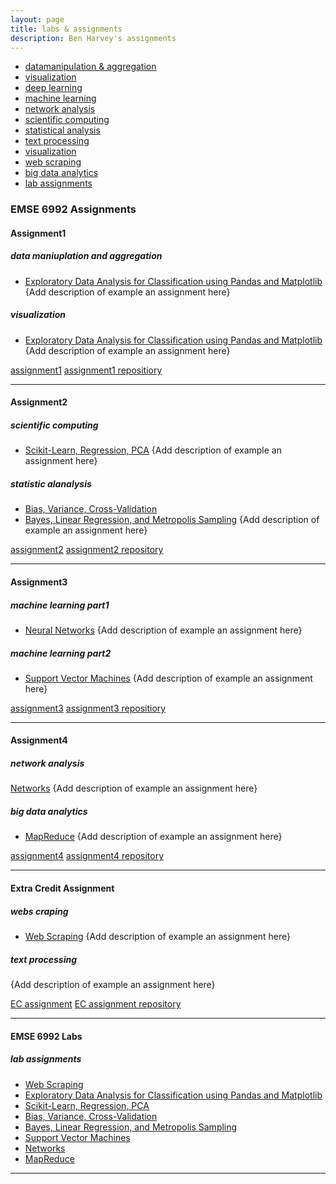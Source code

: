 ```yaml
---
layout: page
title: labs & assignments
description: Ben Harvey's assignments
---
```



<div class="navbar">
    <div class="navbar-inner">
        <ul class="nav">
            <li><a href="#datamanipulationandaggregation">datamanipulation & aggregation</a></li>
            <li><a href="#visualization">visualization</a></li>
            <li><a href="#deeplearning">deep learning</a></li>
            <li><a href="#machinelearning">machine learning</a></li>
            <li><a href="#networkanalysis">network analysis</a></li>
            <li><a href="#scientificcomputing">scientific computing</a></li>
            <li><a href="#statisticalanalysis">statistical analysis</a></li>
            <li><a href="#textprocessing">text processing</a></li>
            <li><a href="#visualization">visualization</a></li>
            <li><a href="#webscraping">web scraping</a></li>
            <li><a href="#bigdataanalytics">big data analytics</a></li>
            <li><a href="#labassignments">lab assignments</a></li>
        </ul>
    </div>
</div>


### EMSE 6992 Assignments
#### Assignment1
##### <a name="datamanipulationandaggregation"></a>data maniuplation and aggregation
* [Exploratory Data Analysis for Classification using Pandas and Matplotlib](https://github.com/bsharvey/EMSEDataAnalytics/blob/master/EMSE6992_Labs/lab3/lab3full.ipynb)
{Add description of example an assignment here}


##### <a name="visualization"></a>visualization
* [Exploratory Data Analysis for Classification using Pandas and Matplotlib](https://github.com/bsharvey/EMSEDataAnalytics/blob/master/EMSE6992_Labs/lab3/lab3full.ipynb)
{Add description of example an assignment here}

[assignment1](http://groups.google.com/group/Rqtl-disc)
[assignment1 repositiory](http://groups.google.com/group/Rqtl-disc)

---


#### Assignment2
##### <a name="scientificcomputing"></a>scientific computing
* [Scikit-Learn, Regression, PCA](https://github.com/bsharvey/EMSEDataAnalytics/blob/master/EMSE6992_Labs/lab4/Lab4full.ipynb)
{Add description of example an assignment here}


##### <a name="statisticalanalysis"></a>statistic alanalysis
* [Bias, Variance, Cross-Validation](https://github.com/bsharvey/EMSEDataAnalytics/blob/master/EMSE6992_Labs/lab5/Lab5.ipynb)
* [Bayes, Linear Regression, and Metropolis Sampling](https://github.com/bsharvey/EMSEDataAnalytics/tree/master/EMSE6992_Labs/lab6)
{Add description of example an assignment here}

[assignment2](http://groups.google.com/group/Rqtl-disc)
[assignment2 repository](http://groups.google.com/group/Rqtl-disc)

---


#### Assignment3
##### <a name="deeplearning"></a>machine learning part1
* [Neural Networks](https://github.com/bsharvey/EMSEDataAnalytics/blob/master/EMSE6992_Labs/lab10/Lab_10.ipynb)
{Add description of example an assignment here}


##### <a name="machinelearning"></a>machine learning part2
* [Support Vector Machines](https://github.com/bsharvey/EMSEDataAnalytics/blob/master/EMSE6992_Labs/lab10/Lab_10.ipynb)
{Add description of example an assignment here}

[assignment3](http://groups.google.com/group/Rqtl-disc)
[assignment3 repositiory](http://groups.google.com/group/Rqtl-disc)

---


#### Assignment4
##### <a name="networkanalysis"></a>network analysis
[Networks](https://github.com/bsharvey/EMSEDataAnalytics/blob/master/EMSE6992_Labs/lab9/lab_9_with_answers.ipynb)
{Add description of example an assignment here}


##### <a name="bigdataanalytics"></a>big data analytics
* [MapReduce](https://github.com/bsharvey/EMSEDataAnalytics/blob/master/EMSE6992_Labs/lab8/lab8_mapreduce.ipynb)
{Add description of example an assignment here}

[assignment4](http://groups.google.com/group/Rqtl-disc)
[assignment4 repository](http://groups.google.com/group/Rqtl-disc)

---

#### Extra Credit Assignment
##### <a name="webscraping"></a>webs craping
* [Web Scraping](https://github.com/cs109/content/tree/master/labs/lab2)
{Add description of example an assignment here}


##### <a name="textprocessing"></a>text processing
{Add description of example an assignment here}

[EC assignment](http://groups.google.com/group/Rqtl-disc)
[EC assignment repository](http://groups.google.com/group/Rqtl-disc)

---

#### EMSE 6992 Labs
##### <a name="labassignments"></a>lab assignments

* [Web Scraping](https://github.com/cs109/content/tree/master/labs/lab2)
* [Exploratory Data Analysis for Classification using Pandas and Matplotlib](https://github.com/bsharvey/EMSEDataAnalytics/blob/master/EMSE6992_Labs/lab3/lab3full.ipynb)
* [Scikit-Learn, Regression, PCA](https://github.com/bsharvey/EMSEDataAnalytics/blob/master/EMSE6992_Labs/lab4/Lab4full.ipynb)
* [Bias, Variance, Cross-Validation](https://github.com/bsharvey/EMSEDataAnalytics/blob/master/EMSE6992_Labs/lab5/Lab5.ipynb)
* [Bayes, Linear Regression, and Metropolis Sampling](https://github.com/bsharvey/EMSEDataAnalytics/tree/master/EMSE6992_Labs/lab6)
* [Support Vector Machines](https://github.com/bsharvey/EMSEDataAnalytics/blob/master/EMSE6992_Labs/lab10/Lab_10.ipynb)
* [Networks](https://github.com/bsharvey/EMSEDataAnalytics/blob/master/EMSE6992_Labs/lab9/lab_9_with_answers.ipynb)
* [MapReduce](https://github.com/bsharvey/EMSEDataAnalytics/blob/master/EMSE6992_Labs/lab8/lab8_mapreduce.ipynb)



---
